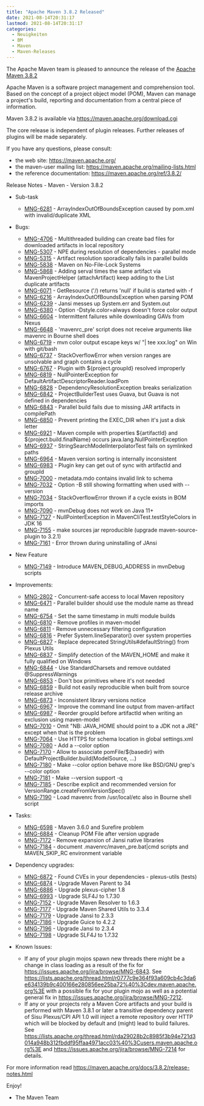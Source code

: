 ```yaml
---
title: "Apache Maven 3.8.2 Released"
date: 2021-08-14T20:31:17
lastmod: 2021-08-14T20:31:17
categories:
  - Neuigkeiten
  - BM
  - Maven
  - Maven-Releases
---
```

The Apache Maven team is pleased to announce the release of the [Apache Maven 3.8.2](https://maven.apache.org/ref/3.8.2/)

Apache Maven is a software project management and comprehension tool. Based on the concept
of a project object model (POM), Maven can manage a project's build, reporting and documentation
from a central piece of information.

Maven 3.8.2 is available via https://maven.apache.org/download.cgi

The core release is independent of plugin releases. Further releases of plugins will be made
separately.

If you have any questions, please consult:

- the web site: https://maven.apache.org/
- the maven-user mailing list: https://maven.apache.org/mailing-lists.html
- the reference documentation: https://maven.apache.org/ref/3.8.2/

Release Notes - Maven - Version 3.8.2

* Sub-task
  * [MNG-6281](https://issues.apache.org/jira/browse/MNG-6281) - ArrayIndexOutOfBoundsException caused by pom.xml with invalid/duplicate XML

* Bugs:
  * [MNG-4706](https://issues.apache.org/jira/browse/MNG-4706) - Multithreaded building can create bad files for downloaded artifacts in local repository
  * [MNG-5307](https://issues.apache.org/jira/browse/MNG-5307) - NPE during resolution of dependencies - parallel mode
  * [MNG-5315](https://issues.apache.org/jira/browse/MNG-5315) - Artifact resolution sporadically fails in parallel builds
  * [MNG-5838](https://issues.apache.org/jira/browse/MNG-5838) - Maven on No-File-Lock Systems
  * [MNG-5868](https://issues.apache.org/jira/browse/MNG-5868) - Adding serval times the same artifact via MavenProjectHelper (attachArtifact) keep adding to the List duplicate artifacts
  * [MNG-6071](https://issues.apache.org/jira/browse/MNG-6071) - GetResource ('/) returns 'null' if build is started with -f
  * [MNG-6216](https://issues.apache.org/jira/browse/MNG-6216) - ArrayIndexOutOfBoundsException when parsing POM
  * [MNG-6239](https://issues.apache.org/jira/browse/MNG-6239) - Jansi messes up System.err and System.out
  * [MNG-6380](https://issues.apache.org/jira/browse/MNG-6380) - Option -Dstyle.color=always doesn't force color output
  * [MNG-6604](https://issues.apache.org/jira/browse/MNG-6604) - Intermittent failures while downloading GAVs from Nexus
  * [MNG-6648](https://issues.apache.org/jira/browse/MNG-6648) - 'mavenrc_pre' script does not receive arguments like mavenrc in Bourne shell does
  * [MNG-6719](https://issues.apache.org/jira/browse/MNG-6719) - mvn color output escape keys w/ "| tee xxx.log" on Win with git/bash
  * [MNG-6737](https://issues.apache.org/jira/browse/MNG-6737) - StackOverflowError when version ranges are unsolvable and graph contains a cycle
  * [MNG-6767](https://issues.apache.org/jira/browse/MNG-6767) - Plugin with ${project.groupId} resolved improperly
  * [MNG-6819](https://issues.apache.org/jira/browse/MNG-6819) - NullPointerException for DefaultArtifactDescriptorReader.loadPom
  * [MNG-6828](https://issues.apache.org/jira/browse/MNG-6828) - DependencyResolutionException breaks serialization
  * [MNG-6842](https://issues.apache.org/jira/browse/MNG-6842) - ProjectBuilderTest uses Guava, but Guava is not defined in dependencies
  * [MNG-6843](https://issues.apache.org/jira/browse/MNG-6843) - Parallel build fails due to missing JAR artifacts in compilePath
  * [MNG-6850](https://issues.apache.org/jira/browse/MNG-6850) - Prevent printing the EXEC_DIR when it's just a disk letter
  * [MNG-6921](https://issues.apache.org/jira/browse/MNG-6921) - Maven compile with properties ${artifactId} and ${project.build.finalName} occurs java.lang.NullPointerException
  * [MNG-6937](https://issues.apache.org/jira/browse/MNG-6937) - StringSearchModelInterpolatorTest fails on symlinked paths
  * [MNG-6964](https://issues.apache.org/jira/browse/MNG-6964) - Maven version sorting is internally inconsistent
  * [MNG-6983](https://issues.apache.org/jira/browse/MNG-6983) - Plugin key can get out of sync with artifactId and groupId
  * [MNG-7000](https://issues.apache.org/jira/browse/MNG-7000) - metadata.mdo contains invalid link to schema
  * [MNG-7032](https://issues.apache.org/jira/browse/MNG-7032) - Option -B still showing formatting when used with --version
  * [MNG-7034](https://issues.apache.org/jira/browse/MNG-7034) - StackOverflowError thrown if a cycle exists in BOM imports
  * [MNG-7090](https://issues.apache.org/jira/browse/MNG-7090) - mvnDebug does not work on Java 11+
  * [MNG-7127](https://issues.apache.org/jira/browse/MNG-7127) - NullPointerException in MavenCliTest.testStyleColors in JDK 16
  * [MNG-7155](https://issues.apache.org/jira/browse/MNG-7155) - make sources jar reproducible (upgrade maven-source-plugin to 3.2.1)
  * [MNG-7161](https://issues.apache.org/jira/browse/MNG-7161) - Error thrown during uninstalling of JAnsi
  
* New Feature
  * [MNG-7149](https://issues.apache.org/jira/browse/MNG-7149) - Introduce MAVEN_DEBUG_ADDRESS in mvnDebug scripts

* Improvements:
  * [MNG-2802](https://issues.apache.org/jira/browse/MNG-2802) - Concurrent-safe access to local Maven repository
  * [MNG-6471](https://issues.apache.org/jira/browse/MNG-6471) - Parallel builder should use  the module name as thread name
  * [MNG-6754](https://issues.apache.org/jira/browse/MNG-6754) - Set the same timestamp in multi module builds
  * [MNG-6810](https://issues.apache.org/jira/browse/MNG-6810) - Remove profiles in maven-model
  * [MNG-6811](https://issues.apache.org/jira/browse/MNG-6811) - Remove unnecessary filtering configuration
  * [MNG-6816](https://issues.apache.org/jira/browse/MNG-6816) - Prefer System.lineSeparator() over system properties
  * [MNG-6827](https://issues.apache.org/jira/browse/MNG-6827) - Replace deprecated StringUtils#defaultString() from Plexus Utils
  * [MNG-6837](https://issues.apache.org/jira/browse/MNG-6837) - Simplify detection of the MAVEN_HOME and make it fully qualified on Windows
  * [MNG-6844](https://issues.apache.org/jira/browse/MNG-6844) - Use StandardCharsets and remove outdated @SuppressWarnings
  * [MNG-6853](https://issues.apache.org/jira/browse/MNG-6853) - Don't box primitives where it's not needed
  * [MNG-6859](https://issues.apache.org/jira/browse/MNG-6859) - Build not easily reproducible when built from source release archive
  * [MNG-6873](https://issues.apache.org/jira/browse/MNG-6873) - Inconsistent library versions notice
  * [MNG-6967](https://issues.apache.org/jira/browse/MNG-6967) - Improve the command line output from maven-artifact
  * [MNG-6987](https://issues.apache.org/jira/browse/MNG-6987) - Reorder groupId before artifactId when writing an exclusion using maven-model
  * [MNG-7010](https://issues.apache.org/jira/browse/MNG-7010) - Omit "NB: JAVA_HOME should point to a JDK not a JRE" except when that is the problem
  * [MNG-7064](https://issues.apache.org/jira/browse/MNG-7064) - Use HTTPS for schema location in global settings.xml
  * [MNG-7080](https://issues.apache.org/jira/browse/MNG-7080) - Add a --color option
  * [MNG-7170](https://issues.apache.org/jira/browse/MNG-7170) - Allow to associate pomFile/${basedir} with DefaultProjectBuilder.build(ModelSource, ...)
  * [MNG-7180](https://issues.apache.org/jira/browse/MNG-7180) - Make --color option behave more like BSD/GNU grep's --color option
  * [MNG-7181](https://issues.apache.org/jira/browse/MNG-7181) - Make --version support -q
  * [MNG-7185](https://issues.apache.org/jira/browse/MNG-7185) - Describe explicit and recommended version for VersionRange.createFromVersionSpec()
  * [MNG-7190](https://issues.apache.org/jira/browse/MNG-7190) - Load mavenrc from /usr/local/etc also in Bourne shell script

* Tasks:
  * [MNG-6598](https://issues.apache.org/jira/browse/MNG-6598) - Maven 3.6.0 and Surefire problem
  * [MNG-6884](https://issues.apache.org/jira/browse/MNG-6884) - Cleanup POM File after version upgrade
  * [MNG-7172](https://issues.apache.org/jira/browse/MNG-7172) - Remove expansion of Jansi native libraries
  * [MNG-7184](https://issues.apache.org/jira/browse/MNG-7184) - document .mavenrc/maven_pre.bat|cmd scripts and MAVEN_SKIP_RC environment variable

* Dependency upgrades:
  * [MNG-6872](https://issues.apache.org/jira/browse/MNG-6872) - Found CVEs in your dependencies - plexus-utils (tests)
  * [MNG-6874](https://issues.apache.org/jira/browse/MNG-6874) - Upgrade Maven Parent to 34
  * [MNG-6886](https://issues.apache.org/jira/browse/MNG-6886) - Upgrade plexus-cipher 1.8
  * [MNG-6993](https://issues.apache.org/jira/browse/MNG-6993) - Upgrade SLF4J to 1.7.30
  * [MNG-7152](https://issues.apache.org/jira/browse/MNG-7152) - Upgrade Maven Resolver to 1.6.3
  * [MNG-7177](https://issues.apache.org/jira/browse/MNG-7177) - Upgrade Maven Shared Utils to 3.3.4
  * [MNG-7179](https://issues.apache.org/jira/browse/MNG-7179) - Upgrade Jansi to 2.3.3
  * [MNG-7186](https://issues.apache.org/jira/browse/MNG-7186) - Upgrade Guice to 4.2.2
  * [MNG-7196](https://issues.apache.org/jira/browse/MNG-7196) - Upgrade Jansi to 2.3.4
  * [MNG-7198](https://issues.apache.org/jira/browse/MNG-7198) - Upgrade SLF4J to 1.7.32

* Known Issues:
 
  * If any of your plugin mojos spawn new threads there might be a change in class loading as a result of the
fix for https://issues.apache.org/jira/browse/MNG-6843.
See https://lists.apache.org/thread.html/r0777c9e364f93a609cb4c3da6e634139b9c400166e280856ee25ba72%40%3Cdev.maven.apache.org%3E
with a possible fix for your plugin mojo as well as a potential general fix
in https://issues.apache.org/jira/browse/MNG-7212. 
  * If any or your projects rely a Maven Core artifacts and your build is performed with Maven 3.8.1 or later a transitive
  dependency parent of Sisu Plexus/CPI API 1.0 will inject a remote repository over HTTP which will be blocked by
  default and (might) lead to build failures.
  See https://lists.apache.org/thread.html/rda29028b2c8985f3b94e721d3014a948b312fbddf95ffaa4971acc03%40%3Cusers.maven.apache.org%3E
  and https://issues.apache.org/jira/browse/MNG-7214 for details.

For more information read https://maven.apache.org/docs/3.8.2/release-notes.html

Enjoy!

- The Maven Team
